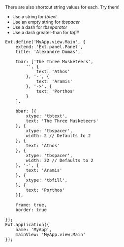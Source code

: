 There are also shortcut string values for each. Try them!

* Use a string for *tbtext*
* Use an empty string for *tbspacer*
* Use a dash for *tbseparator*
* Use a dash greater-than for *tbfill*

<pre class="runnable">
Ext.define('MyApp.view.Main', {
    extend: 'Ext.panel.Panel',
    title: 'Alexandre Dumas',

    tbar: ['The Three Musketeers',
        '', {
            text: 'Athos'
        }, '-', {
            text: 'Aramis'
        }, '->', {
            text: 'Porthos'
        }
    ],

    bbar: [{
        xtype: 'tbtext',
        text: 'The Three Musketeers'
    }, {
        xtype: 'tbspacer',
        width: 2 // Defaults to 2
    }, {
        text: 'Athos'
    }, {
        xtype: 'tbspacer',
        width: 32 // Defaults to 2
    }, '-', {
        text: 'Aramis'
    }, {
        xtype: 'tbfill',
    }, {
        text: 'Porthos'
    }],

    frame: true,
    border: true

});
Ext.application({
    name: 'MyApp',
    mainView: 'MyApp.view.Main'
});</pre>
